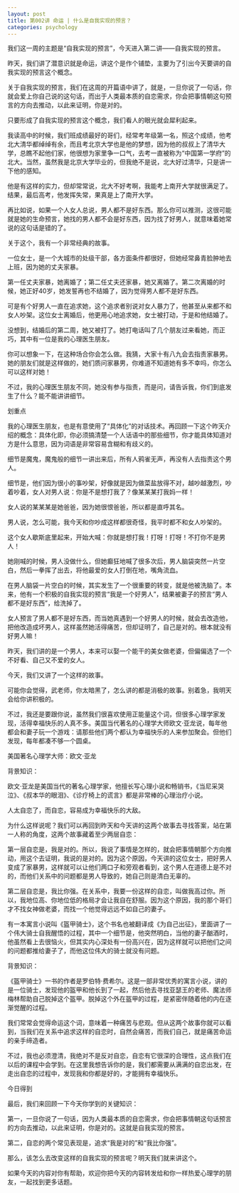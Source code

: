 ```yaml
---
layout: post
title: 第002讲 命运 | 什么是自我实现的预言？
categories: psychology
---
```


我们这一周的主题是“自我实现的预言”，今天进入第二讲——自我实现的预言。

昨天，我们讲了潜意识就是命运，讲这个是作个铺垫，主要为了引出今天要讲的自我实现的预言这个概念。  

关于自我实现的预言，我们在这周的开篇语中讲了，就是，一旦你说了一句话，你就会爱上你自己说的这句话，而出于人类最本质的自恋需求，你会把事情朝这句预言的方向去推动，以此来证明，你是对的。


只要形成了自我实现的预言这个概念，我们看人的眼光就会犀利起来。

我读高中的时候，我们班成绩最好的哥们，经常考年级第一名，照这个成绩，他考北大清华都绰绰有余，而且考北京大学也是他的梦想，因为他的叔叔上了清华大学，总瞧不起他们家，他很想为家里争一口气，去考一直被称为“中国第一学府”的北大。当然，虽然我是北京大学毕业的，但我绝不是说，北大好过清华，只是讲一下他的感知。

他是有这样的实力，但却常常说，北大不好考啊，我能考上南开大学就很满足了。结果，最后高考，他发挥失常，果真是上了南开大学。

再比如说，如果一个人女人总说，男人都不是好东西。那么你可以推测，这很可能就是她的生命预言，她找的男人都不会是好东西，因为找了好男人，就意味着她常说的这句话是错的了。

关于这个，我有一个非常经典的故事。

一位女士，是一个大城市的处级干部，各方面条件都很好，但她经常鼻青脸肿地去上班，因为她的丈夫家暴。

第一任丈夫家暴，她离婚了；第二任丈夫还家暴，她又离婚了。第二次离婚的时候，她正好40岁，她发誓再也不结婚了，因为觉得男人都不是好东西。



可是有个好男人一直在追求她，这个追求者别说对女人暴力了，他甚至从来都不和女人吵架。这位女士离婚后，他更用心地追求她，女士被打动，于是和他结婚了。

没想到，结婚后的第二周，她又被打了。她打电话叫了几个朋友过来看她，而正巧，其中有一位是我的心理医生朋友。

你可以想象一下，在这种场合你会怎么做。我猜，大家十有八九会去指责家暴男。她的朋友们就是这样做的，她们质问家暴男，你难道不知道她有多不幸吗，你怎么可以这样对她！

不过，我的心理医生朋友不同，她没有参与指责，而是问，请告诉我，你们到底发生了什么？能不能讲讲细节。

划重点

我的心理医生朋友，也是有意使用了“具体化”的对话技术。再回顾一下这个昨天介绍的概念：具体化即，你必须搞清楚一个人话语中的那些细节，你才能具体知道对方是什么意思，因为词语是非常容易含糊和有歧义的。

细节是魔鬼，魔鬼般的细节一讲出来后，所有人鸦雀无声，再没有人去指责这个男人。

细节是，他们因为很小的事吵架，好像就是因为做菜盐放得不对，越吵越激烈，吵着吵着，女人对男人说：你是不是想打我了？像某某某打我妈一样！

女人说的某某某是她爸爸，因为她很恨爸爸，所以都是直呼其名。

男人说，怎么可能，我今天和你吵成这样都很奇怪，我平时都不和女人吵架的。

这个女人歇斯底里起来，开始大喊：你就是想打我！打呀！打呀！不打你不是男人！

她刚喊的时候，男人没做什么，但她癫狂地喊了很多次后，男人脑袋突然一片空白，然后一拳挥了出去，将他最爱的女人打倒在地，嘴角流血。

在男人脑袋一片空白的时候，其实发生了一个很重要的转变，就是他被洗脑了。本来，他有一个积极的自我实现的预言“我是一个好男人”，结果被妻子的预言“男人都不是好东西”，给洗掉了。

女人预言了男人都不是好东西，而当她真遇到一个好男人的时候，就会去改造他，把他改造成坏男人，这样虽然她活得痛苦，但却证明了，自己是对的。根本就没有好男人嘛！

昨天，我们讲的是一个男人，本来可以娶一个能干的美女做老婆，但偏偏选了一个不好看、自己又不爱的女人。

今天，我们又讲了一个这样的故事。

可能你会觉得，武老师，你太暗黑了，怎么讲的都是消极的故事。别着急，我明天会给你讲积极的。

不过，我还是要跟你说，虽然我们很喜欢使用正能量这个词，但很多心理学家发现，活得幸福快乐的人真不多。美国当代著名的心理学大师欧文·亚龙说，每年他都会和妻子玩一个游戏：请那些他们两个都认为幸福快乐的人来参加聚会。但他们发现，每年都凑不够一个圆桌。



美国著名心理学大师：欧文·亚龙

背景知识：

欧文·亚龙是美国当代的著名心理学家，他擅长写心理小说和畅销书，《当尼采哭泣》、《叔本华的眼泪》、《诊疗椅上的谎言》都是非常棒的心理治疗小说。

人太自恋了，而自恋，容易成为幸福快乐的大敌。

为什么这样说呢？我们可以再回到昨天和今天讲的这两个故事去寻找答案，站在第一人称的角度，这两个故事藏着至少两层自恋：

第一层自恋是，我是对的。所以，我说了事情是怎样的，就会把事情朝那个方向推动，用这个去证明，我说的是对的。因为这个原因，今天讲的这位女士，把好男人变成了家暴男，这样就可以让他们两口子和旁观者看到，这个男人在道德上是不对的，而他们关系中的问题都是男人导致的，她自己则是清白无辜的。

第二层自恋是，我比你强。在关系中，我要一份这样的自恋，叫做我高过你。所以，我地位高、你地位低的格局才会让我自在舒服。因为这个原因，我的那个哥们才不找女神做老婆，而找一个他觉得远远不如自己的妻子。

有一本寓言小说叫《盔甲骑士》，这个书名也被翻译成《为自己出征》，里面讲了一个伟大骑士自我醒悟的过程，其中一个细节是，他突然明白，当他的妻子酗酒时，他虽然看上去很恼火，但其实内心深处有一份高兴在，因为这样就可以把他们之间的问题都推给妻子了，而他这位伟大的骑士就没有问题。

背景知识：

《盔甲骑士》一书的作者是罗伯特·费希尔。这是一部非常优秀的寓言小说，讲的是一位骑士，发现他的盔甲和他长到了一起，然后他去寻找亚瑟王的老师、魔法师梅林帮助自己脱掉这个盔甲。脱掉这个外在盔甲的过程，是紧密伴随着他的内在逐渐觉醒的过程。

我们常常会觉得命运这个词，意味着一种痛苦与悲观。但从这两个故事你就可以看到，当我们在关系中追求这样的自恋时，自然会痛苦，而我们自己，就是痛苦命运的亲手缔造者。

不过，我也必须澄清，我绝对不是反对自恋，自恋有它很深的合理性，这点我们在以后的课程中会学到。在这里我想告诉你的是，我们都需要从满满的自恋出发，在走出自恋的过程中，发现我和你都是好的，才能拥有幸福快乐。

今日得到

最后，我们来回顾一下今天你学到的关键知识：

第一，一旦你说了一句话，因为人类最本质的自恋需求，你会把事情朝这句话预言的方向去推动，以此来证明，你是对的。这就是自我实现的预言。

第二，自恋的两个常见表现是，追求“我是对的”和“我比你强”。

那么，该怎么去改变这样的自我实现的预言呢？明天我们就来讲这个。

如果今天的内容对你有帮助，欢迎你把今天的内容转发给和你一样热爱心理学的朋友，一起找到更多话题。
